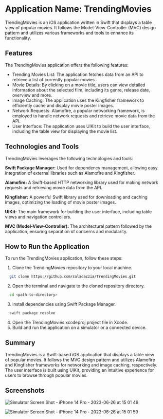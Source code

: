 
# Application Name: TrendingMovies

TrendingMovies is an iOS application written in Swift that displays a table view of popular movies. It follows the Model-View-Controller (MVC) design pattern and utilizes various frameworks and tools to enhance its functionality.


## Features
The TrendingMovies application offers the following features:

- Trending Movies List: The application fetches data from an API to retrieve a list of currently popular movies.
- Movie Details: By clicking on a movie title, users can view detailed information about the selected film, including its genre, release date, overview and more.
- Image Caching: The application uses the Kingfisher framework to efficiently cache and display movie poster images.
- Network Requests: Alamofire, a popular networking framework, is employed to handle network requests and retrieve movie data from the API.
- User Interface: The application uses UIKit to build the user interface, including the table view for displaying the movie list.

## Technologies and Tools

TrendingMovies leverages the following technologies and tools:

**Swift Package Manager:** Used for dependency management, allowing easy integration of external libraries such as Alamofire and Kingfisher.

**Alamofire:** A Swift-based HTTP networking library used for making network requests and retrieving movie data from the API.

**Kingfisher:** A powerful Swift library used for downloading and caching images, optimizing the loading of movie poster images.

**UIKit:** The main framework for building the user interface, including table views and navigation controllers.

**MVC (Model-View-Controller):** The architectural pattern followed by the application, ensuring separation of concerns and modularity.
## How to Run the Application

To run the TrendingMovies application, follow these steps:


1. Clone the TrendingMovies repository to your local machine.

```bash
  git clone https://github.com/saladaczia/TrendingMovies.git
```

2. Open the terminal and navigate to the cloned repository directory.

```bash
  cd <path-to-directory>

```

3. Install dependencies using Swift Package Manager.

```bash
  swift package resolve

```

4. Open the TrendingMovies.xcodeproj project file in Xcode.
5. Build and run the application on a simulator or a connected device.



## Summary

TrendingMovies is a Swift-based iOS application that displays a table view of popular movies. It follows the MVC design pattern and utilizes Alamofire and Kingfisher frameworks for networking and image caching, respectively. The user interface is built using UIKit, providing an intuitive experience for users to browse through popular movies.


## Screenshots

![Simulator Screen Shot - iPhone 14 Pro - 2023-06-26 at 15 01 49](https://github.com/saladaczia/TrendingMovies/assets/75745541/85123419-7963-45e8-bdb9-1c5df23fb89f)

![Simulator Screen Shot - iPhone 14 Pro - 2023-06-26 at 15 01 59](https://github.com/saladaczia/TrendingMovies/assets/75745541/b89d6038-b95e-4045-97d6-e8c930401001)

